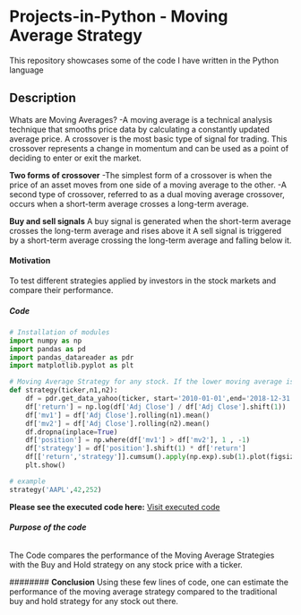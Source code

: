 # **Projects-in-Python - Moving Average Strategy**
This repository showcases some of the code I have written in the Python language

##  Description
Whats are Moving Averages? 
-A moving average is a technical analysis technique that smooths price data by calculating a
 constantly updated average price.
A crossover is the most basic type of signal for trading. This crossover represents a change in momentum and can be used as a point of deciding to enter or exit the market.

**Two forms of crossover**
-The simplest form of a crossover is when the price of an asset moves from one side of a moving average to the other.
-A second type of crossover, referred to as a dual moving average crossover, occurs when a short-term average crosses a long-term average.

**Buy and sell signals**
A buy signal is generated when the short-term average crosses the long-term average and rises  above it
A sell signal is triggered by a short-term average crossing the long-term average and falling below it.



#### **Motivation**
To test different strategies applied by investors in the stock markets and compare their performance. 


##### **Code**

```python
# Installation of modules
import numpy as np
import pandas as pd
import pandas_datareader as pdr
import matplotlib.pyplot as plt

# Moving Average Strategy for any stock. If the lower moving average is bigger than the higher moving average we buy else sell 
def strategy(ticker,n1,n2):
    df = pdr.get_data_yahoo(ticker, start='2010-01-01',end='2018-12-31')[['Adj Close']]
    df['return'] = np.log(df['Adj Close'] / df['Adj Close'].shift(1))
    df['mv1'] = df['Adj Close'].rolling(n1).mean()
    df['mv2'] = df['Adj Close'].rolling(n2).mean()
    df.dropna(inplace=True)
    df['position'] = np.where(df['mv1'] > df['mv2'], 1 , -1)
    df['strategy'] = df['position'].shift(1) * df['return']
    df[['return','strategy']].cumsum().apply(np.exp).sub(1).plot(figsize=(20, 10))
    plt.show()

# example
strategy('AAPL',42,252)

```
**Please see the executed code here:**
[Visit executed code](https://github.com/vadukia2/Projects-in-Python/blob/main/Moving%20Average%20Strategy.md)


###### **Purpose of the code**
The Code compares the performance of the Moving Average Strategies with the Buy and Hold strategy on any stock price with a ticker.  

######## **Conclusion**
Using these few lines of code, one can estimate the performance of the moving average strategy compared to the traditional buy and hold strategy for any stock out there.

